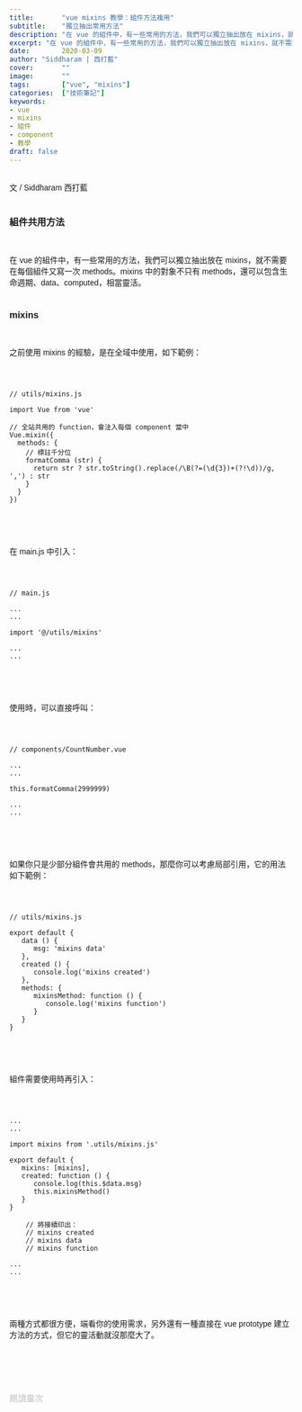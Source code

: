 ```yaml
---
title:       "vue mixins 教學：組件方法複用"
subtitle:    "獨立抽出常用方法"
description: "在 vue 的組件中，有一些常用的方法，我們可以獨立抽出放在 mixins，就不需要在每個組件又寫一次 methods。mixins 中的對象不只有 methods，還可以包含生命週期、data、computed，相當靈活..."
excerpt: "在 vue 的組件中，有一些常用的方法，我們可以獨立抽出放在 mixins，就不需要在每個組件又寫一次 methods。mixins 中的對象不只有 methods，還可以包含生命週期、data、computed，相當靈活..."
date:        2020-03-09
author: "Siddharam | 西打藍"
cover:       ""
image:       ""
tags:        ["vue", "mixins"]
categories:  ["技術筆記"]
keywords:
- vue
- mixins
- 組件
- component
- 教學
draft: false
---
```


<article style="font-family: 'Noto Sans TC', '微軟正黑體', sans-serif; font-weight: 300;">

<br>文 / Siddharam 西打藍<br><br>

<h3 class="article-h1-color">組件共用方法</h3><br>

在 vue 的組件中，有一些常用的方法，我們可以獨立抽出放在 mixins，就不需要在每個組件又寫一次 methods。mixins 中的對象不只有 methods，還可以包含生命週期、data、computed，相當靈活。<br><br>

<h3 class="article-h1-color">mixins</h3><br>

之前使用 mixins 的經驗，是在全域中使用，如下範例：<br><br>

<pre>
<code>

// utils/mixins.js

import Vue from 'vue'

// 全站共用的 function，會注入每個 component 當中
Vue.mixin({
  methods: {
    // 標註千分位
    formatComma (str) {
      return str ? str.toString().replace(/\B(?=(\d{3})+(?!\d))/g, ',') : str
    }
  }
})

</code>
</pre>
<br>

在 main.js 中引入：<br><br>

<pre>
<code>

// main.js

...
...

import '@/utils/mixins'

...
...

</code>
</pre>
<br>

使用時，可以直接呼叫：<br><br>


<pre>
<code>

// components/CountNumber.vue

...
...

this.formatComma(2999999)

...
...

</code>
</pre>
<br>


如果你只是少部分組件會共用的 methods，那麼你可以考慮局部引用，它的用法如下範例：<br><br>

<pre>
<code>

// utils/mixins.js

export default {
   data () {
      msg: 'mixins data'
   },
   created () {
      console.log('mixins created')
   },
   methods: {
      mixinsMethod: function () {
         console.log('mixins function')
      }
   }
}

</code>
</pre>
<br>

組件需要使用時再引入：<br><br>

<pre>
<code>

...
...

import mixins from '.utils/mixins.js'

export default {
   mixins: [mixins],
   created: function () {
      console.log(this.$data.msg)
      this.mixinsMethod()
   }
}

    // 將接續印出：
    // mixins created
    // mixins data
    // mixins function

...
...

</code>
</pre>
<br>

兩種方式都很方便，端看你的使用需求，另外還有一種直接在 vue prototype 建立方法的方式，但它的靈活動就沒那麼大了。<br><br>


<br><br><br>

</article>

<div style="color: #bfbfbf; font-size: 15px;" id="busuanzi_container_page_pv">
  閱讀量<span id="busuanzi_value_page_pv"></span>次
</div>

<script src="../../js/post.js"></script>



